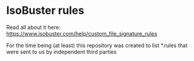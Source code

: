 # IsoBuster rules

Read all about it here: https://www.isobuster.com/help/custom_file_signature_rules

For the time being (at least) this repository was created to list \*.rules that were sent to us by independent third parties
